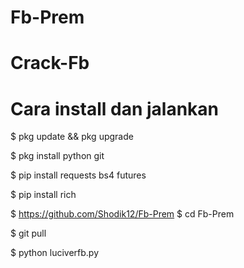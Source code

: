 # Fb-Prem

# Crack-Fb

# Cara install dan jalankan

$ pkg update && pkg upgrade

$ pkg install python git

$ pip install requests bs4 futures

$ pip install rich

$ https://github.com/Shodik12/Fb-Prem
$ cd Fb-Prem

$ git pull

$ python luciverfb.py


